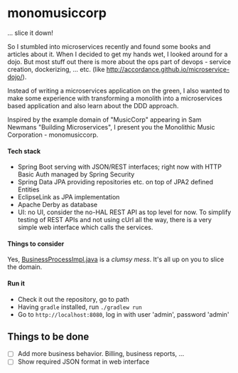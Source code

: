 # monomusiccorp

... slice it down!


So I stumbled into microservices recently and found some books and articles about it. When I decided to get my hands wet, I looked around for a dojo.
But most stuff out there is more about the ops part of devops - service creation, dockerizing, ... etc. (like http://accordance.github.io/microservice-dojo/).

Instead of writing a microservices application on the green, I also wanted to make some experience with transforming a monolith into a microservices based application and also learn about the DDD approach.

Inspired by the example domain of "MusicCorp" appearing in Sam Newmans "Building Microservices", I present you the Monolithic Music Corporation - monomusiccorp.


#### Tech stack
- Spring Boot serving with JSON/REST interfaces; right now with HTTP Basic Auth managed by Spring Security
- Spring Data JPA providing repositories etc. on top of JPA2 defined Entities
- EclipseLink as JPA implementation
- Apache Derby as database
- UI: no UI, consider the no-HAL REST API as top level for now. To simplify testing of REST APIs and not using cUrl all the way, there is a very simple web interface which calls the services.

#### Things to consider
Yes, [BusinessProcessImpl.java](https://github.com/simomat/monomusiccorp/blob/master/src/main/java/de/infonautika/monomusiccorp/app/business/BusinessProcessImpl.java) is a *clumsy mess*. It's all up on you to slice the domain.

#### Run it
- Check it out the repository, go to path
- Having `gradle` installed, run `./gradlew run` 
- Go to `http://localhost:8080`, log in with user 'admin', password 'admin'

Things to be done
-----------------
- [ ] Add more business behavior. Billing, business reports, ...
- [ ] Show required JSON format in web interface
